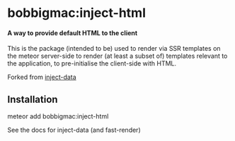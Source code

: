 # bobbigmac:inject-html

#### A way to provide default HTML to the client

This is the package (intended to be) used to render via SSR templates on the meteor server-side to render (at least a subset of) templates relevant to the application, to pre-initialise the client-side with HTML.

Forked from [inject-data](https://github.com/meteorhacks/inject-data)

## Installation

meteor add bobbigmac:inject-html

See the docs for inject-data (and fast-render)
